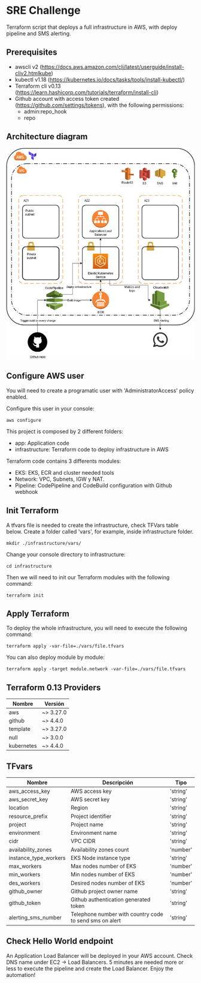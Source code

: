 # SRE Challenge

Terraform script that deploys a full infrastructure in AWS, with deploy pipeline and SMS alerting.

## Prerequisites

- awscli v2 (https://docs.aws.amazon.com/cli/latest/userguide/install-cliv2.htmlkube)
- kubectl v1.18 (https://kubernetes.io/docs/tasks/tools/install-kubectl/)
- Terraform cli v0.13 (https://learn.hashicorp.com/tutorials/terraform/install-cli)
- Github account with access token created (https://github.com/settings/tokens), with the following permissions:
    - admin:repo_hook
    - repo

## Architecture diagram

<img src="./challenge-sre-diagram.jpg">

## Configure AWS user

You will need to create a programatic user with 'AdministratorAccess' policy enabled.

Configure this user in your console:

```
aws configure
```

This project is composed by 2 different folders:
- app: Application code
- infrastructure: Terraform code to deploy infrastructure in AWS

Terraform code contains 3 differents modules:

- EKS: EKS, ECR and cluster needed tools 
- Network: VPC, Subnets, IGW y NAT.
- Pipeline: CodePipeline and CodeBuild configuration with Github webhook

## Init Terraform

A tfvars file is needed to create the infrastructure, check TFVars table below. Create a folder called 'vars', for example, inside infrastructure folder.

```
mkdir ./infrastructure/vars/
```

Change your console directory to infrastructure:

```
cd infrastructure
```

Then we will need to init our Terraform modules with the following command:

```
terraform init
```

## Apply Terraform

To deploy the whole infrastructure, you will need to execute the following command:

```
terraform apply -var-file=./vars/file.tfvars
```

You can also deploy module by module:

```
terraform apply -target module.network -var-file=./vars/file.tfvars
```

## Terraform 0.13 Providers

|     Nombre   |   Versión   |
|--------------|-------------|
|     aws      |  ~> 3.27.0  |
|   github     |  ~> 4.4.0   |
|  template    |  ~> 3.27.0  |
|    null      |  ~> 3.0.0   |
|  kubernetes  |  ~> 4.4.0   |

## TFvars

|          Nombre           |                        Descripción                              |        Tipo         |
|---------------------------|-----------------------------------------------------------------|---------------------|
|aws_access_key             |AWS access key                                                   |'string'             |
|aws_secret_key             |AWS secret key                                                   |'string'             |
|location                   |Region                                                           |'string'             |
|resource_prefix            |Project identifier                                               |'string'             |
|project                    |Project name                                                     |'string'             |
|environment                |Environment name                                                 |'string'             |
|cidr                       |VPC CIDR                                                         |'string'             |
|availability_zones         |Availability zones count                                         |'number'             |
|instance_type_workers      |EKS Node instance type                                           |'string'             |
|max_workers                |Max nodes number of EKS                                          |'number'             |
|min_workers                |Min nodes number of EKS                                          |'number'             |
|des_workers                |Desired nodes number of EKS                                      |'number'             |
|github_owner               |Github project owner name                                        |'string'             |
|github_token               |Github authentication generated token                            |'string'             |
|alerting_sms_number        |Telephone number with country code to send sms on alert          |'string'             |

## Check Hello World endpoint

An Application Load Balancer will be deployed in your AWS account. Check DNS name under EC2 -> Load Balancers. 
5 minutes are needed more or less to execute the pipeline and create the Load Balancer. Enjoy the automation!